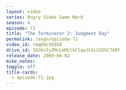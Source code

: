 ```yaml
---
layout: video
series: Angry Video Game Nerd
season: 4
episode: 71
title: "The Terminator 2: Judgment Day"
permalink: /avgn/episode-71
video_id: rmq6bCVD4V8
drive_id: 16CKnTyZMcLmMCtkFIqaJC4iV2UhC7XRF
release_date: 2009-06-02
mike_notes:
toggle: off
title-cards:
  - episode-71.jpg
---
```

